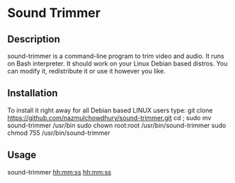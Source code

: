 # Sound Trimmer

## Description

sound-trimmer is a command-line program to trim video and audio. It runs on Bash interpreter. It should work on your Linux Debian based distros. You can modify it, redistribute it or use it however you like.

## Installation

To install it right away for all Debian based LINUX users type:
git clone https://github.com/nazmulchowdhury/sound-trimmer.git
cd ; sudo mv sound-trimmer /usr/bin
sudo chown root:root /usr/bin/sound-trimmer
sudo chmod 755 /usr/bin/sound-trimmer

## Usage

sound-trimmer <filename> <hh:mm:ss> <hh:mm:ss>
